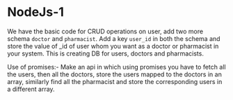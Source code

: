 # NodeJs-1

We have the basic code for CRUD operations on user, add two more schema `doctor` and `pharmacist`. Add a key `user_id` in both the schema and store the value of _id of user whom you want as a doctor or pharmacist in your system. This is creating DB for users, doctors and pharmacists.

Use of promises:- Make an api in which using promises you have to fetch all the users, then all the doctors, store the users mapped to the doctors in an array, similarly find all the pharmacist and store the corresponding users in a different array.
